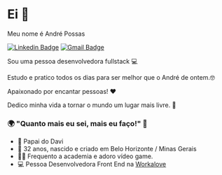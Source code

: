 # Ei 👋

Meu nome é André Possas 

[![Linkedin Badge](https://img.shields.io/badge/-LinkedIn-blue?style=flat-square&logo=Linkedin&logoColor=white&link=https://www.linkedin.com/in/andrepossas/)](https://www.linkedin.com/in/andrepossas/) [![Gmail Badge](https://img.shields.io/badge/-andrepossaster@gmail.com-c14438?style=flat-square&logo=Gmail&logoColor=white&link=mailto:andrepossaster@gmail.com)](mailto:andrepossaster@gmail.com)
 
Sou uma pessoa desenvolvedora fullstack 💻

Estudo e pratico todos os dias para ser melhor que o André de ontem.🤓

Apaixonado por encantar pessoas! ❤️

Dedico minha vida a tornar o mundo um lugar mais livre. 🤖

### 🌍 "Quanto mais eu sei, mais eu faço!" 🧠
- 👶 Papai do Davi
- 📍 32 anos, nascido e criado em Belo Horizonte / Minas Gerais
- 🏋️‍♂️ Frequento a academia e adoro vídeo game.
- 💻 Pessoa Desenvolvedora Front End na [Workalove](https://workalove.com/)
